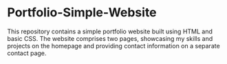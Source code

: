 # Portfolio-Simple-Website
This repository contains a simple portfolio website built using HTML and basic CSS. The website comprises two pages, showcasing my skills and projects on the homepage and providing contact information on a separate contact page.
